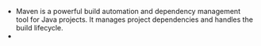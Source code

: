 - Maven is a powerful build automation and dependency management tool for Java projects. It manages project dependencies and handles the build lifecycle.
-